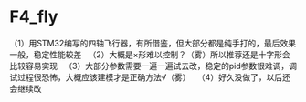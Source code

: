 # F4_fly
（1）用STM32编写的四轴飞行器，有所借鉴，但大部分都是纯手打的，最后效果一般，稳定性能较差
 
（2）大概是×形难以控制？（雾）所以推荐还是十字形会比较容易实现
 
（3）大部分参数需要一遍一遍试去改，稳定的pid参数很难调，调试过程很恐怖，大概应该建模才是正确方法√（雾）
 
（4）好久没做了，以后还会继续改 
